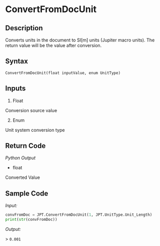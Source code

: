 # ConvertFromDocUnit

## Description

Converts units in the document to SI\[m\] units (Jupiter macro units). The return value will be the value after conversion.

## Syntax

`ConvertFromDocUnit(float inputValue, enum UnitType)`

## Inputs

1. Float

Conversion source value

2. Enum

Unit system conversion type

## Return Code

_Python Output_

- float

Converted Value

## Sample Code

_Input:_

```python
convFromDoc = JPT.ConvertFromDocUnit(1, JPT.UnitType.Unit_Length)
print(str(convFromDoc))
```

_Output:_

\> `0.001`
